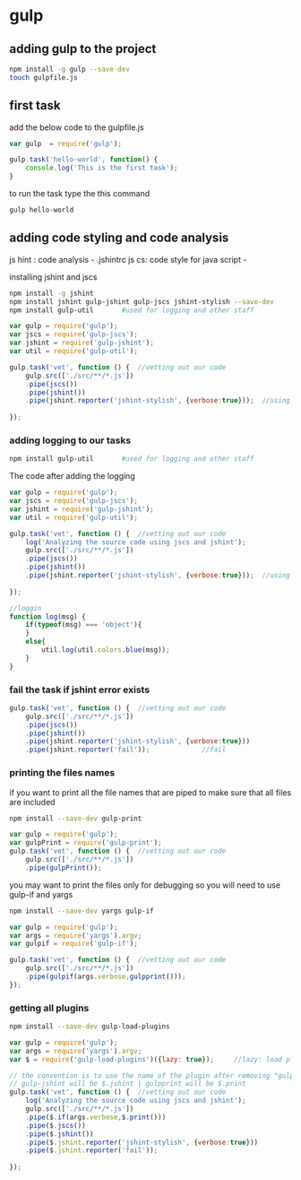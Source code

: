 # gulp
## adding gulp to the project
```sh
npm install -g gulp --save-dev
touch gulpfile.js
```

## first task 
add the below code to the gulpfile.js   
```javascript
var gulp  = require('gulp');

gulp.task('hello-world', function() {
    console.log('This is the first task');
}
```
to run the task type the this command
```sh
gulp hello-world
```
## adding code styling and code analysis
js hint : code analysis  - .jshintrc
js cs: code style for java script - 

installing jshint and jscs
```sh
npm install -g jshint
npm install jshint gulp-jshint gulp-jscs jshint-stylish --save-dev
npm install gulp-util       #used for logging and other staff
```

```js
var gulp = require('gulp');
var jscs = require('gulp-jscs');
var jshint = require('gulp-jshint');
var util = require('gulp-util');

gulp.task('vet', function () { 	//vetting out our code
	gulp.src(['./src/**/*.js'])        
	.pipe(jscs())
	.pipe(jshint())
	.pipe(jshint.reporter('jshint-stylish', {verbose:true}));  //using reporter
	
});
```
### adding logging to our tasks 
```sh
npm install gulp-util       #used for logging and other staff
```
The code after adding the logging
```js
var gulp = require('gulp');
var jscs = require('gulp-jscs');
var jshint = require('gulp-jshint');
var util = require('gulp-util');

gulp.task('vet', function () { 	//vetting out our code
    log('Analyzing the source code using jscs and jshint');
    gulp.src(['./src/**/*.js'])        
	.pipe(jscs())
	.pipe(jshint())
	.pipe(jshint.reporter('jshint-stylish', {verbose:true}));  //using reporter
	
});

//loggin
function log(msg) {
    if(typeof(msg) === 'object'){
    }
    else{
        util.log(util.colors.blue(msg));
    }
}
```
### fail the task if jshint error exists
```javascript 
gulp.task('vet', function () {  //vetting out our code
    gulp.src(['./src/**/*.js'])        
    .pipe(jscs())
    .pipe(jshint())
    .pipe(jshint.reporter('jshint-stylish', {verbose:true}))
    .pipe(jshint.reporter('fail'));             //fail 
```

### printing the files names 
if you want to print all the file names that are piped to make sure that all files are included 

```sh 
npm install --save-dev gulp-print
```
```javascript 
var gulp = require('gulp');
var gulpPrint = require('gulp-print');
gulp.task('vet', function () {  //vetting out our code
    gulp.src(['./src/**/*.js'])
    .pipe(gulpPrint());
```
you may want to print the files only for debugging so you will need to use gulp-if and yargs

```sh 
npm install --save-dev yargs gulp-if
```

```javascript
var gulp = require('gulp');
var args = require('yargs').argv;
var gulpif = require('gulp-if');

gulp.task('vet', function () { 	//vetting out our code
	gulp.src(['./src/**/*.js'])
	.pipe(gulpif(args.verbose,gulpprint()));
});
```
### getting all plugins 
```sh
npm install --save-dev gulp-load-plugins
```
```javascript
var gulp = require('gulp');
var args = require('yargs').argv;
var $ = require('gulp-load-plugins')({lazy: true});     //lazy: load plugin ondemand

// the convention is to use the name of the plugin after removing "gulp"
// gulp-jshint will be $.jshint | gulpprint will be $.print
gulp.task('vet', function () { 	//vetting out our code
	log('Analyzing the source code using jscs and jshint');
	gulp.src(['./src/**/*.js'])
	.pipe($.if(args.verbose,$.print()))
	.pipe($.jscs())
	.pipe($.jshint())
	.pipe($.jshint.reporter('jshint-stylish', {verbose:true}))
	.pipe($.jshint.reporter('fail'));
	
});

```
















